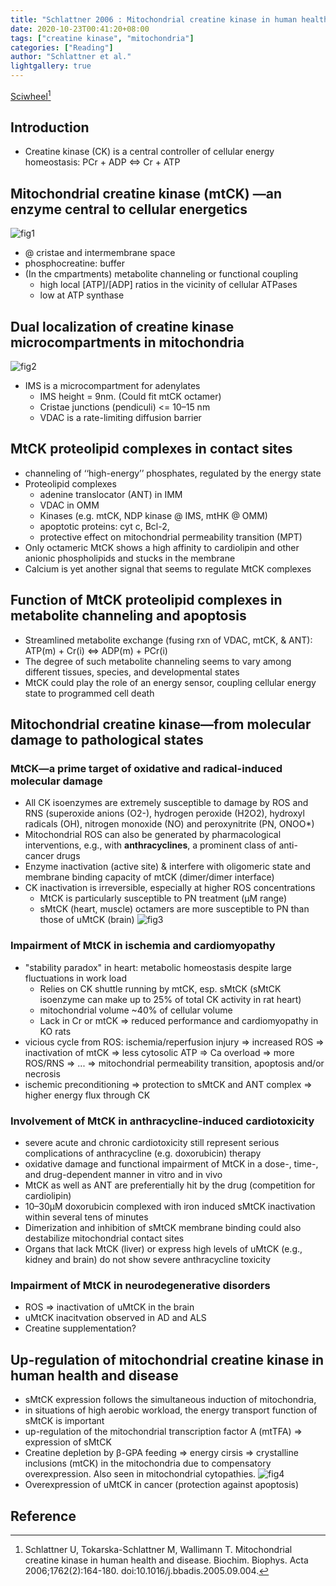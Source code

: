 ```yaml
---
title: "Schlattner 2006 : Mitochondrial creatine kinase in human health and disease"
date: 2020-10-23T00:41:20+08:00
tags: ["creatine kinase", "mitochondria"]
categories: ["Reading"]
author: "Schlattner et al."
lightgallery: true
---
```


[Sciwheel](https://sciwheel.com/work/#/items/2540216)[^Schlattner2006]

<!--more-->

## Introduction
* Creatine kinase (CK) is a central controller of cellular energy homeostasis: PCr + ADP <=> Cr + ATP

## Mitochondrial creatine kinase (mtCK) —an enzyme central to cellular energetics
![fig1](https://user-images.githubusercontent.com/40054455/86718653-dfefa880-c055-11ea-80e2-186debe864f6.png)

* @ cristae and intermembrane space
* phosphocreatine: buffer
* (In the cmpartments) metabolite channeling or functional coupling
    * high local [ATP]/[ADP] ratios in the vicinity of cellular ATPases
    * low at ATP synthase

## Dual localization of creatine kinase microcompartments in mitochondria
![fig2](https://user-images.githubusercontent.com/40054455/86718661-e1b96c00-c055-11ea-9b8f-5ae4be24db36.png)
* IMS is a microcompartment for adenylates
    * IMS height = 9nm. (Could fit mtCK octamer)
    * Cristae junctions (pendiculi) <= 10–15 nm
    * VDAC is a rate-limiting diffusion barrier

## MtCK proteolipid complexes in contact sites
* channeling of ‘‘high-energy’’ phosphates, regulated by the energy state
* Proteolipid complexes
    * adenine translocator (ANT) in IMM
    * VDAC in OMM
    * Kinases (e.g. mtCK, NDP kinase @ IMS, mtHK @ OMM)
    * apoptotic proteins: cyt c, Bcl-2,
    * protective effect on mitochondrial permeability transition (MPT)
* Only octameric MtCK shows a high affinity to cardiolipin and other anionic phospholipids and stucks in the membrane
* Calcium is yet another signal that seems to regulate MtCK complexes

## Function of MtCK proteolipid complexes in metabolite channeling and apoptosis
* Streamlined metabolite exchange (fusing rxn of VDAC, mtCK, & ANT): ATP(m) + Cr(i) <=> ADP(m) + PCr(i)
* The degree of such metabolite channeling seems to vary among different tissues, species, and developmental states
* MtCK could play the role of an energy sensor, coupling cellular energy state to programmed cell death

## Mitochondrial creatine kinase—from molecular damage to pathological states
### MtCK—a prime target of oxidative and radical-induced molecular damage
* All CK isoenzymes are extremely susceptible to damage by ROS and RNS (superoxide anions (O2-), hydrogen peroxide (H2O2), hydroxyl radicals (OH), nitrogen monoxide (NO) and peroxynitrite (PN, ONOO*)
* Mitochondrial ROS can also be generated by pharmacological interventions, e.g., with **anthracyclines**, a prominent class of anti-cancer drugs
* Enzyme inactivation (active site) & interfere with oligomeric state and membrane binding capacity of mtCK (dimer/dimer interface)
* CK inactivation is irreversible, especially at higher ROS concentrations
    * MtCK is particularly susceptible to PN treatment (μM range)
    * sMtCK (heart, muscle) octamers are more susceptible to PN than those of uMtCK (brain)
![fig3](https://user-images.githubusercontent.com/40054455/86718683-e67e2000-c055-11ea-88ec-d01e89d2801b.png)
### Impairment of MtCK in ischemia and cardiomyopathy
* "stability paradox" in heart: metabolic homeostasis despite large fluctuations in work load
    * Relies on CK shuttle running by mtCK, esp. sMtCK (sMtCK isoenzyme can make up to 25% of total CK activity in rat heart)
    * mitochondrial volume ~40% of cellular volume
    * Lack in Cr or mtCK => reduced performance and cardiomyopathy in KO rats
* vicious cycle from ROS: ischemia/reperfusion injury => increased ROS => inactivation of mtCK => less cytosolic ATP => Ca overload => more ROS/RNS => ... => mitochondrial permeability transition, apoptosis and/or necrosis
* ischemic preconditioning => protection to sMtCK and ANT complex => higher energy flux through CK

### Involvement of MtCK in anthracycline-induced cardiotoxicity
* severe acute and chronic cardiotoxicity still represent serious complications of anthracycline (e.g. doxorubicin) therapy
* oxidative damage and functional impairment of MtCK in a dose-, time-, and drug-dependent manner in vitro and in vivo
* MtCK as well as ANT are preferentially hit by the drug (competition for cardiolipin)
* 10–30μM doxorubicin complexed with iron induced sMtCK inactivation within several tens of minutes
* Dimerization and inhibition of sMtCK membrane binding could also destabilize mitochondrial contact sites
* Organs that lack MtCK (liver) or express high levels of uMtCK (e.g., kidney and brain) do not show severe anthracycline toxicity

### Impairment of MtCK in neurodegenerative disorders
* ROS => inactivation of uMtCK in the brain
* uMtCK inacitvation observed in AD and ALS
* Creatine supplementation?

## Up-regulation of mitochondrial creatine kinase in human health and disease
* sMtCK expression follows the simultaneous induction of mitochondria,
* in situations of high aerobic workload, the energy transport function of sMtCK is important
* up-regulation of the mitochondrial transcription factor A (mtTFA) => expression of sMtCK
* Creatine depletion by β-GPA feeding => energy cirsis => crystalline inclusions (mtCK) in the mitochondria due to compensatory overexpression. Also seen in mitochondrial cytopathies.
![fig4](https://user-images.githubusercontent.com/40054455/86718701-e8e07a00-c055-11ea-867c-db391f0da8b9.png)
* Overexpression of uMtCK in cancer (protection against apoptosis)


## Reference
[^Schlattner2006]: Schlattner U, Tokarska-Schlattner M, Wallimann T. Mitochondrial creatine kinase in human health and disease. Biochim. Biophys. Acta 2006;1762(2):164-180. doi:10.1016/j.bbadis.2005.09.004.
